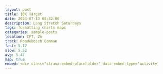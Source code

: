 ```yaml
---
layout: post
title: 10K Target
date: 2024-07-13 08:42:00
description: Long Stretch Saturdays
tags: formatting charts maps
categories: sample-posts
location: CPT, ZA
track: Rondebosch Common
fast: 5.12
slow: 5.52
avg: 5.47
map: true
embed: <div class="strava-embed-placeholder" data-embed-type="activity" data-embed-id="12049002251" data-style="standard"></div><script src="https://strava-embeds.com/embed.js"></script>
---
```

<div class="strava-embed-placeholder" data-embed-type="activity" data-embed-id="12049002251" data-style="standard"></div><script src="https://strava-embeds.com/embed.js"></script>